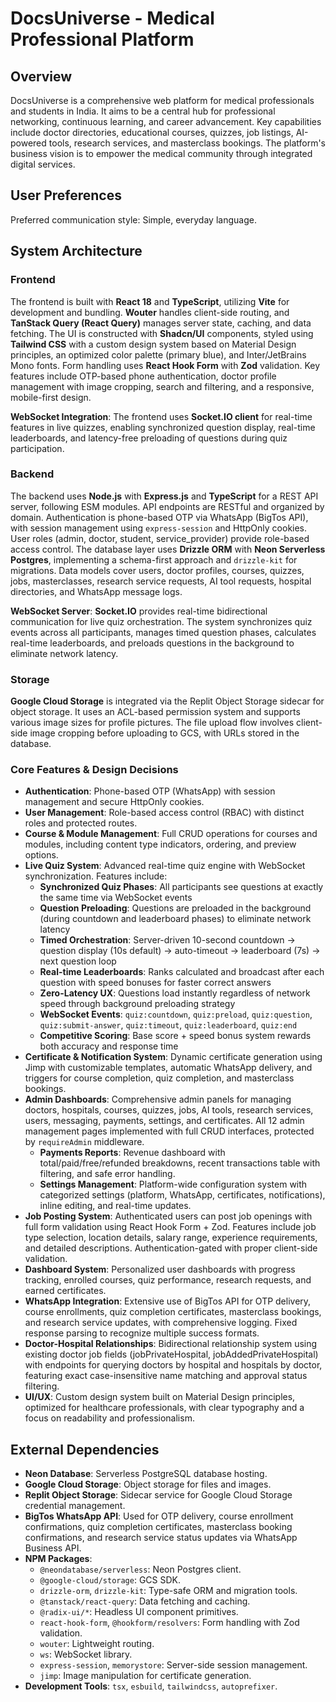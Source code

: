 # DocsUniverse - Medical Professional Platform

## Overview

DocsUniverse is a comprehensive web platform for medical professionals and students in India. It aims to be a central hub for professional networking, continuous learning, and career advancement. Key capabilities include doctor directories, educational courses, quizzes, job listings, AI-powered tools, research services, and masterclass bookings. The platform's business vision is to empower the medical community through integrated digital services.

## User Preferences

Preferred communication style: Simple, everyday language.

## System Architecture

### Frontend

The frontend is built with **React 18** and **TypeScript**, utilizing **Vite** for development and bundling. **Wouter** handles client-side routing, and **TanStack Query (React Query)** manages server state, caching, and data fetching. The UI is constructed with **Shadcn/UI** components, styled using **Tailwind CSS** with a custom design system based on Material Design principles, an optimized color palette (primary blue), and Inter/JetBrains Mono fonts. Form handling uses **React Hook Form** with **Zod** validation. Key features include OTP-based phone authentication, doctor profile management with image cropping, search and filtering, and a responsive, mobile-first design.

**WebSocket Integration**: The frontend uses **Socket.IO client** for real-time features in live quizzes, enabling synchronized question display, real-time leaderboards, and latency-free preloading of questions during quiz participation.

### Backend

The backend uses **Node.js** with **Express.js** and **TypeScript** for a REST API server, following ESM modules. API endpoints are RESTful and organized by domain. Authentication is phone-based OTP via WhatsApp (BigTos API), with session management using `express-session` and HttpOnly cookies. User roles (admin, doctor, student, service_provider) provide role-based access control. The database layer uses **Drizzle ORM** with **Neon Serverless Postgres**, implementing a schema-first approach and `drizzle-kit` for migrations. Data models cover users, doctor profiles, courses, quizzes, jobs, masterclasses, research service requests, AI tool requests, hospital directories, and WhatsApp message logs.

**WebSocket Server**: **Socket.IO** provides real-time bidirectional communication for live quiz orchestration. The system synchronizes quiz events across all participants, manages timed question phases, calculates real-time leaderboards, and preloads questions in the background to eliminate network latency.

### Storage

**Google Cloud Storage** is integrated via the Replit Object Storage sidecar for object storage. It uses an ACL-based permission system and supports various image sizes for profile pictures. The file upload flow involves client-side image cropping before uploading to GCS, with URLs stored in the database.

### Core Features & Design Decisions

- **Authentication**: Phone-based OTP (WhatsApp) with session management and secure HttpOnly cookies.
- **User Management**: Role-based access control (RBAC) with distinct roles and protected routes.
- **Course & Module Management**: Full CRUD operations for courses and modules, including content type indicators, ordering, and preview options.
- **Live Quiz System**: Advanced real-time quiz engine with WebSocket synchronization. Features include:
  - **Synchronized Quiz Phases**: All participants see questions at exactly the same time via WebSocket events
  - **Question Preloading**: Questions are preloaded in the background (during countdown and leaderboard phases) to eliminate network latency
  - **Timed Orchestration**: Server-driven 10-second countdown → question display (10s default) → auto-timeout → leaderboard (7s) → next question loop
  - **Real-time Leaderboards**: Ranks calculated and broadcast after each question with speed bonuses for faster correct answers
  - **Zero-Latency UX**: Questions load instantly regardless of network speed through background preloading strategy
  - **WebSocket Events**: `quiz:countdown`, `quiz:preload`, `quiz:question`, `quiz:submit-answer`, `quiz:timeout`, `quiz:leaderboard`, `quiz:end`
  - **Competitive Scoring**: Base score + speed bonus system rewards both accuracy and response time
- **Certificate & Notification System**: Dynamic certificate generation using Jimp with customizable templates, automatic WhatsApp delivery, and triggers for course completion, quiz completion, and masterclass bookings.
- **Admin Dashboards**: Comprehensive admin panels for managing doctors, hospitals, courses, quizzes, jobs, AI tools, research services, users, messaging, payments, settings, and certificates. All 12 admin management pages implemented with full CRUD interfaces, protected by `requireAdmin` middleware.
  - **Payments Reports**: Revenue dashboard with total/paid/free/refunded breakdowns, recent transactions table with filtering, and safe error handling.
  - **Settings Management**: Platform-wide configuration system with categorized settings (platform, WhatsApp, certificates, notifications), inline editing, and real-time updates.
- **Job Posting System**: Authenticated users can post job openings with full form validation using React Hook Form + Zod. Features include job type selection, location details, salary range, experience requirements, and detailed descriptions. Authentication-gated with proper client-side validation.
- **Dashboard System**: Personalized user dashboards with progress tracking, enrolled courses, quiz performance, research requests, and earned certificates.
- **WhatsApp Integration**: Extensive use of BigTos API for OTP delivery, course enrollments, quiz completion certificates, masterclass bookings, and research service updates, with comprehensive logging. Fixed response parsing to recognize multiple success formats.
- **Doctor-Hospital Relationships**: Bidirectional relationship system using existing doctor job fields (jobPrivateHospital, jobAddedPrivateHospital) with endpoints for querying doctors by hospital and hospitals by doctor, featuring exact case-insensitive name matching and approval status filtering.
- **UI/UX**: Custom design system built on Material Design principles, optimized for healthcare professionals, with clear typography and a focus on readability and professionalism.

## External Dependencies

-   **Neon Database**: Serverless PostgreSQL database hosting.
-   **Google Cloud Storage**: Object storage for files and images.
-   **Replit Object Storage**: Sidecar service for Google Cloud Storage credential management.
-   **BigTos WhatsApp API**: Used for OTP delivery, course enrollment confirmations, quiz completion certificates, masterclass booking confirmations, and research service status updates via WhatsApp Business API.
-   **NPM Packages**:
    -   `@neondatabase/serverless`: Neon Postgres client.
    -   `@google-cloud/storage`: GCS SDK.
    -   `drizzle-orm`, `drizzle-kit`: Type-safe ORM and migration tools.
    -   `@tanstack/react-query`: Data fetching and caching.
    -   `@radix-ui/*`: Headless UI component primitives.
    -   `react-hook-form`, `@hookform/resolvers`: Form handling with Zod validation.
    -   `wouter`: Lightweight routing.
    -   `ws`: WebSocket library.
    -   `express-session`, `memorystore`: Server-side session management.
    -   `jimp`: Image manipulation for certificate generation.
-   **Development Tools**: `tsx`, `esbuild`, `tailwindcss`, `autoprefixer`.